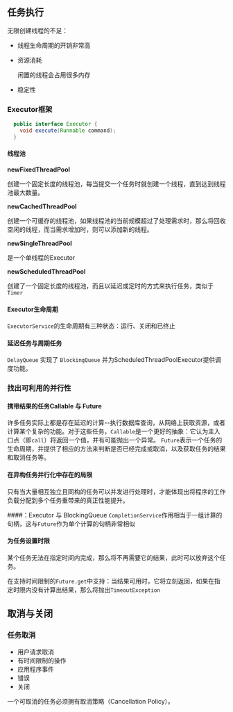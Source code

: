 ## 任务执行
无限创建线程的不足：

- 线程生命周期的开销非常高
- 资源消耗

  闲置的线程会占用很多内存
- 稳定性

### Executor框架
```java
  public interface Executor {
    void execute(Runnable command);
  }
```

#### 线程池
**newFixedThreadPool**

创建一个固定长度的线程池，每当提交一个任务时就创建一个线程，直到达到线程池最大数量。

**newCachedThreadPool**

创建一个可缓存的线程池，如果线程池的当前规模超过了处理需求时，那么将回收空闲的线程，而当需求增加时，则可以添加新的线程。

**newSingleThreadPool**

是一个单线程的Executor

**newScheduledThreadPool**

创建了一个固定长度的线程池，而且以延迟或定时的方式来执行任务，类似于`Timer`

#### Executor生命周期
`ExecutorService`的生命周期有三种状态：运行、关闭和已终止

#### 延迟任务与周期任务
`DelayQueue` 实现了 `BlockingQueue` 并为ScheduledThreadPoolExecutor提供调度功能。

### 找出可利用的并行性
#### 携带结果的任务Callable 与 Future
许多任务实际上都是存在延迟的计算--执行数据库查询，从网络上获取资源，或者计算某个复杂的功能。对于这些任务，`Callable`是一个更好的抽象：它认为主入口点（即`call`）将返回一个值，并有可能抛出一个异常。
`Future`表示一个任务的生命周期，并提供了相应的方法来判断是否已经完成或取消，以及获取任务的结果和取消任务等。 

#### 在异构任务并行化中存在的局限
只有当大量相互独立且同构的任务可以并发进行处理时，才能体现出将程序的工作负载分配到多个任务重带来的真正性能提升。

####：Executor 与 BlockingQueue
`CompletionService`作用相当于一组计算的句柄，这与`Future`作为单个计算的句柄非常相似

#### 为任务设置时限
某个任务无法在指定时间内完成，那么将不再需要它的结果，此时可以放弃这个任务。

在支持时间限制的`Future.get`中支持：当结果可用时，它将立刻返回，如果在指定时限内没有计算出结果，那么将抛出`TimeoutException`

## 取消与关闭
### 任务取消
- 用户请求取消
- 有时间限制的操作
- 应用程序事件
- 错误
- 关闭

一个可取消的任务必须拥有取消策略（Cancellation Policy）。
